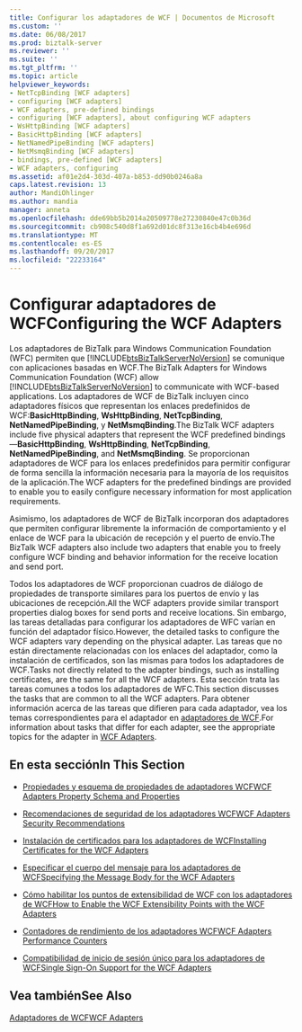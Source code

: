 ```yaml
---
title: Configurar los adaptadores de WCF | Documentos de Microsoft
ms.custom: ''
ms.date: 06/08/2017
ms.prod: biztalk-server
ms.reviewer: ''
ms.suite: ''
ms.tgt_pltfrm: ''
ms.topic: article
helpviewer_keywords:
- NetTcpBinding [WCF adapters]
- configuring [WCF adapters]
- WCF adapters, pre-defined bindings
- configuring [WCF adapters], about configuring WCF adapters
- WsHttpBinding [WCF adapters]
- BasicHttpBinding [WCF adapters]
- NetNamedPipeBinding [WCF adapters]
- NetMsmqBinding [WCF adapters]
- bindings, pre-defined [WCF adapters]
- WCF adapters, configuring
ms.assetid: af01e2d4-303d-407a-b853-dd90b0246a8a
caps.latest.revision: 13
author: MandiOhlinger
ms.author: mandia
manager: anneta
ms.openlocfilehash: dde69bb5b2014a20509778e27230840e47c0b36d
ms.sourcegitcommit: cb908c540d8f1a692d01dc8f313e16cb4b4e696d
ms.translationtype: MT
ms.contentlocale: es-ES
ms.lasthandoff: 09/20/2017
ms.locfileid: "22233164"
---
```

# <a name="configuring-the-wcf-adapters"></a><span data-ttu-id="74d16-102">Configurar adaptadores de WCF</span><span class="sxs-lookup"><span data-stu-id="74d16-102">Configuring the WCF Adapters</span></span>
<span data-ttu-id="74d16-103">Los adaptadores de BizTalk para Windows Communication Foundation (WFC) permiten que [!INCLUDE[btsBizTalkServerNoVersion](../includes/btsbiztalkservernoversion-md.md)] se comunique con aplicaciones basadas en WCF.</span><span class="sxs-lookup"><span data-stu-id="74d16-103">The BizTalk Adapters for Windows Communication Foundation (WCF) allow  [!INCLUDE[btsBizTalkServerNoVersion](../includes/btsbiztalkservernoversion-md.md)] to communicate with WCF-based applications.</span></span> <span data-ttu-id="74d16-104">Los adaptadores de WCF de BizTalk incluyen cinco adaptadores físicos que representan los enlaces predefinidos de WCF:**BasicHttpBinding**, **WsHttpBinding**, **NetTcpBinding**,  **NetNamedPipeBinding**, y **NetMsmqBinding**.</span><span class="sxs-lookup"><span data-stu-id="74d16-104">The BizTalk WCF adapters include five physical adapters that represent the WCF predefined bindings—**BasicHttpBinding**, **WsHttpBinding**, **NetTcpBinding**, **NetNamedPipeBinding**, and **NetMsmqBinding**.</span></span> <span data-ttu-id="74d16-105">Se proporcionan adaptadores de WCF para los enlaces predefinidos para permitir configurar de forma sencilla la información necesaria para la mayoría de los requisitos de la aplicación.</span><span class="sxs-lookup"><span data-stu-id="74d16-105">The WCF adapters for the predefined bindings are provided to enable you to easily configure necessary information for most application requirements.</span></span>  
  
 <span data-ttu-id="74d16-106">Asimismo, los adaptadores de WCF de BizTalk incorporan dos adaptadores que permiten configurar libremente la información de comportamiento y el enlace de WCF para la ubicación de recepción y el puerto de envío.</span><span class="sxs-lookup"><span data-stu-id="74d16-106">The BizTalk WCF adapters also include two adapters that enable you to freely configure WCF binding and behavior information for the receive location and send port.</span></span>  
  
 <span data-ttu-id="74d16-107">Todos los adaptadores de WCF proporcionan cuadros de diálogo de propiedades de transporte similares para los puertos de envío y las ubicaciones de recepción.</span><span class="sxs-lookup"><span data-stu-id="74d16-107">All the WCF adapters provide similar transport properties dialog boxes for send ports and receive locations.</span></span> <span data-ttu-id="74d16-108">Sin embargo, las tareas detalladas para configurar los adaptadores de WFC varían en función del adaptador físico.</span><span class="sxs-lookup"><span data-stu-id="74d16-108">However, the detailed tasks to configure the WCF adapters vary depending on the physical adapter.</span></span> <span data-ttu-id="74d16-109">Las tareas que no están directamente relacionadas con los enlaces del adaptador, como la instalación de certificados, son las mismas para todos los adaptadores de WCF.</span><span class="sxs-lookup"><span data-stu-id="74d16-109">Tasks not directly related to the adapter bindings, such as installing certificates, are the same for all the WCF adapters.</span></span> <span data-ttu-id="74d16-110">Esta sección trata las tareas comunes a todos los adaptadores de WFC.</span><span class="sxs-lookup"><span data-stu-id="74d16-110">This section discusses the tasks that are common to all the WCF adapters.</span></span> <span data-ttu-id="74d16-111">Para obtener información acerca de las tareas que difieren para cada adaptador, vea los temas correspondientes para el adaptador en [adaptadores de WCF](../core/wcf-adapters.md).</span><span class="sxs-lookup"><span data-stu-id="74d16-111">For information about tasks that differ for each adapter, see the appropriate topics for the adapter in [WCF Adapters](../core/wcf-adapters.md).</span></span>  
  
## <a name="in-this-section"></a><span data-ttu-id="74d16-112">En esta sección</span><span class="sxs-lookup"><span data-stu-id="74d16-112">In This Section</span></span>  
  
-   [<span data-ttu-id="74d16-113">Propiedades y esquema de propiedades de adaptadores WCF</span><span class="sxs-lookup"><span data-stu-id="74d16-113">WCF Adapters Property Schema and Properties</span></span>](../core/wcf-adapters-property-schema-and-properties.md)  
  
-   [<span data-ttu-id="74d16-114">Recomendaciones de seguridad de los adaptadores WCF</span><span class="sxs-lookup"><span data-stu-id="74d16-114">WCF Adapters Security Recommendations</span></span>](../core/wcf-adapters-security-recommendations.md)  
  
-   [<span data-ttu-id="74d16-115">Instalación de certificados para los adaptadores de WCF</span><span class="sxs-lookup"><span data-stu-id="74d16-115">Installing Certificates for the WCF Adapters</span></span>](../core/installing-certificates-for-the-wcf-adapters.md)  
  
-   [<span data-ttu-id="74d16-116">Especificar el cuerpo del mensaje para los adaptadores de WCF</span><span class="sxs-lookup"><span data-stu-id="74d16-116">Specifying the Message Body for the WCF Adapters</span></span>](../core/specifying-the-message-body-for-the-wcf-adapters.md)  
  
-   [<span data-ttu-id="74d16-117">Cómo habilitar los puntos de extensibilidad de WCF con los adaptadores de WCF</span><span class="sxs-lookup"><span data-stu-id="74d16-117">How to Enable the WCF Extensibility Points with the WCF Adapters</span></span>](../core/how-to-enable-the-wcf-extensibility-points-with-the-wcf-adapters.md)  
  
-   [<span data-ttu-id="74d16-118">Contadores de rendimiento de los adaptadores WCF</span><span class="sxs-lookup"><span data-stu-id="74d16-118">WCF Adapters Performance Counters</span></span>](../core/wcf-adapters-performance-counters.md)  
  
-   [<span data-ttu-id="74d16-119">Compatibilidad de inicio de sesión único para los adaptadores de WCF</span><span class="sxs-lookup"><span data-stu-id="74d16-119">Single Sign-On Support for the WCF Adapters</span></span>](../core/single-sign-on-support-for-the-wcf-adapters.md)  
  
## <a name="see-also"></a><span data-ttu-id="74d16-120">Vea también</span><span class="sxs-lookup"><span data-stu-id="74d16-120">See Also</span></span>  
 [<span data-ttu-id="74d16-121">Adaptadores de WCF</span><span class="sxs-lookup"><span data-stu-id="74d16-121">WCF Adapters</span></span>](../core/wcf-adapters.md)